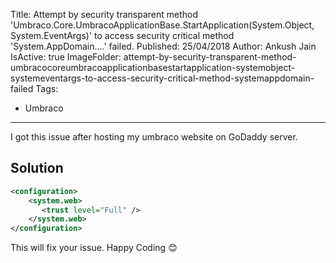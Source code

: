 Title: Attempt by security transparent method 'Umbraco.Core.UmbracoApplicationBase.StartApplication(System.Object, System.EventArgs)' to access security critical method 'System.AppDomain....' failed.
Published: 25/04/2018
Author: Ankush Jain
IsActive: true
ImageFolder: attempt-by-security-transparent-method-umbracocoreumbracoapplicationbasestartapplication-systemobject-systemeventargs-to-access-security-critical-method-systemappdomain-failed
Tags:
  - Umbraco
---
I got this issue after hosting my umbraco website on GoDaddy server. 

## Solution

```xml
<configuration>
    <system.web>
       <trust level="Full" />
    </system.web>
</configuration>
```

This will fix your issue. Happy Coding 😊

                
